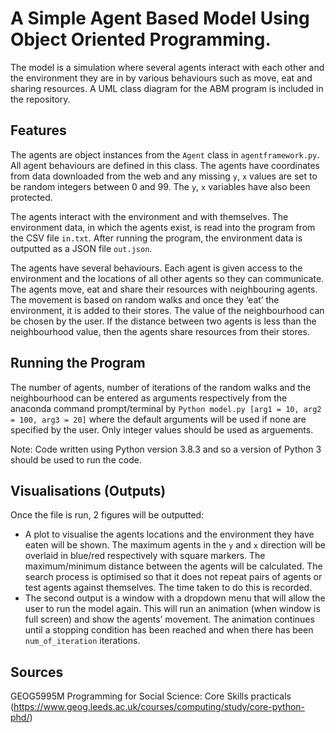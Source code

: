 # A Simple Agent Based Model Using Object Oriented Programming.

The model is a simulation where several agents interact with each other and the environment they are in by various behaviours such as move, eat and sharing resources.
A UML class diagram for the ABM program is included in the repository. 


## Features
The agents are object instances from the `Agent` class in `agentframework.py`. All agent behaviours are defined in this class. The agents have coordinates from data downloaded from the web and any missing `y`, `x` values are set to be random integers between 0 and 99. The `y`, `x` variables have also been protected.

The agents interact with the environment and with themselves. The environment data, in which the agents exist, is read into the program from the CSV file `in.txt`. After running the program, the environment data is outputted as a JSON file `out.json`.

The agents have several behaviours. Each agent is given access to the environment and the locations of all other agents so they can communicate. The agents move, eat and share their resources with neighbouring agents. The movement is based on random walks and once they ‘eat’ the environment, it is added to their stores. The value of the neighbourhood can be chosen by the user. If the distance between two agents is less than the neighbourhood value, then the agents share resources from their stores. 


## Running the Program
The number of agents, number of iterations of the random walks and the neighbourhood can be entered as arguments respectively from the anaconda command prompt/terminal by
`Python model.py [arg1 = 10, arg2 = 100, arg3 = 20]`
where the default arguments will be used if none are specified by the user. Only integer values should be used as arguements. 

Note: Code written using Python version 3.8.3 and so a version of Python 3 should be used to run the code.


## Visualisations (Outputs)
Once the file is run, 2 figures will be outputted:
* A plot to visualise the agents locations and the environment they have eaten will be shown.
The maximum agents in the `y` and `x` direction will be overlaid in blue/red  respectively with square markers. The maximum/minimum distance between the agents will be calculated. The search process is optimised so that it does not repeat pairs of agents or test agents against themselves. The time taken to do this is recorded. 
* The second output is a window with a dropdown menu that will allow the user to run the model again. This will run an animation (when window is full screen) and show the agents’ movement. The animation continues until a stopping condition has been reached and when there has been `num_of_iteration` iterations. 



## Sources
GEOG5995M Programming for Social Science: Core Skills practicals (https://www.geog.leeds.ac.uk/courses/computing/study/core-python-phd/)
